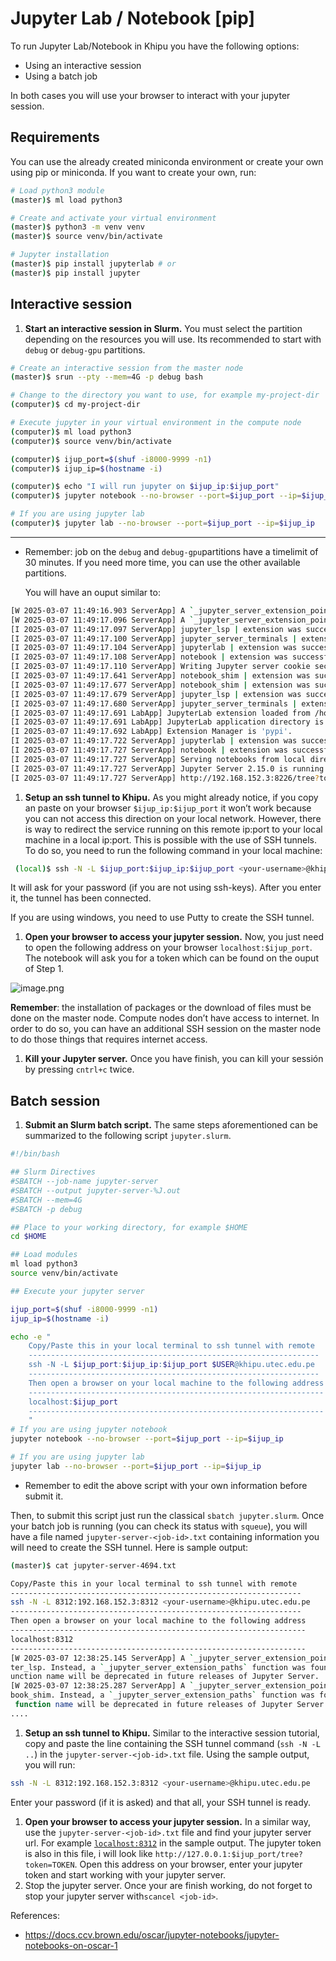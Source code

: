 # Jupyter Lab / Notebook [pip]

To run Jupyter Lab/Notebook in Khipu you have the following options:

- Using an interactive session
- Using a batch job

In both cases you will use your browser to interact with your jupyter session.

## Requirements

You can use the already created miniconda environment or create your own using pip or miniconda.  If you want to create your own, run:

```bash
# Load python3 module
(master)$ ml load python3

# Create and activate your virtual environment
(master)$ python3 -m venv venv
(master)$ source venv/bin/activate

# Jupyter installation
(master)$ pip install jupyterlab # or
(master)$ pip install jupyter
```

## Interactive session

1. **Start an interactive session in Slurm.** You must select the partition depending on the resources you will use. Its recommended to start with `debug` or `debug-gpu` partitions.

```bash
# Create an interactive session from the master node
(master)$ srun --pty --mem=4G -p debug bash

# Change to the directory you want to use, for example my-project-dir
(computer)$ cd my-project-dir

# Execute jupyter in your virtual environment in the compute node
(computer)$ ml load python3
(computer)$ source venv/bin/activate

(computer)$ ijup_port=$(shuf -i8000-9999 -n1)
(computer)$ ijup_ip=$(hostname -i)

(computer)$ echo "I will run jupyter on $ijup_ip:$ijup_port"
(computer)$ jupyter notebook --no-browser --port=$ijup_port --ip=$ijup_ip

# If you are using jupyter lab
(computer)$ jupyter lab --no-browser --port=$ijup_port --ip=$ijup_ip
```

---

- Remember: job on the `debug` and `debug-gpu`partitions have a timelimit of 30 minutes. If you need more time, you can use the other available partitions.
    
    You will have an ouput similar to:
    

```bash
[W 2025-03-07 11:49:16.903 ServerApp] A `_jupyter_server_extension_points` function was not found in jupyter_lsp. Instead, a `_jupyter_server_extension_paths` function was found and will be used for now. This function name will be deprecated in future releases of Jupyter Server.                                   
[W 2025-03-07 11:49:17.096 ServerApp] A `_jupyter_server_extension_points` function was not found in notebook_shim. Instead, a `_jupyter_server_extension_paths` function was found and will be used for now. This function name will be deprecated in future releases of Jupyter Server.                                 
[I 2025-03-07 11:49:17.097 ServerApp] jupyter_lsp | extension was successfully linked.                  
[I 2025-03-07 11:49:17.100 ServerApp] jupyter_server_terminals | extension was successfully linked.     
[I 2025-03-07 11:49:17.104 ServerApp] jupyterlab | extension was successfully linked.                   
[I 2025-03-07 11:49:17.108 ServerApp] notebook | extension was successfully linked.                     
[I 2025-03-07 11:49:17.110 ServerApp] Writing Jupyter server cookie secret to /home/abcd/.local/share/jupyter/runtime/jupyter_cookie_secret
[I 2025-03-07 11:49:17.641 ServerApp] notebook_shim | extension was successfully linked.                
[I 2025-03-07 11:49:17.677 ServerApp] notebook_shim | extension was successfully loaded.                
[I 2025-03-07 11:49:17.679 ServerApp] jupyter_lsp | extension was successfully loaded.                  
[I 2025-03-07 11:49:17.680 ServerApp] jupyter_server_terminals | extension was successfully loaded.     
[I 2025-03-07 11:49:17.691 LabApp] JupyterLab extension loaded from /home/abcd/.conda/envs/jupyter/lib/python3.12/site-packages/jupyterlab
[I 2025-03-07 11:49:17.691 LabApp] JupyterLab application directory is /home/abcd/.conda/envs/jupyter/share/jupyter/lab
[I 2025-03-07 11:49:17.692 LabApp] Extension Manager is 'pypi'.                                         
[I 2025-03-07 11:49:17.722 ServerApp] jupyterlab | extension was successfully loaded.                   
[I 2025-03-07 11:49:17.727 ServerApp] notebook | extension was successfully loaded.                     
[I 2025-03-07 11:49:17.727 ServerApp] Serving notebooks from local directory: /home/abcd             
[I 2025-03-07 11:49:17.727 ServerApp] Jupyter Server 2.15.0 is running at:                              
[I 2025-03-07 11:49:17.727 ServerApp] http://192.168.152.3:8226/tree?token=abcdabcdabcdabcdabcd
```

1. **Setup an ssh tunnel to Khipu.** As you might already notice, if you copy an paste on your browser `$ijup_ip:$ijup_port` it won’t work because you can not access this direction on your local network. However, there is way to redirect the service running on this remote ip:port to your local machine in a local ip:port. This is possible with the use of SSH tunnels. To do so, you need to run the following command in your local machine:

```bash
 (local)$ ssh -N -L $ijup_port:$ijup_ip:$ijup_port <your-username>@khipu.utec.edu.pe
```

It will ask for your password (if you are not using ssh-keys). After you enter it, the tunnel has been connected.

If you are using windows, you need to use Putty to create the SSH tunnel.  

1. **Open your browser to access your jupyter session.** Now, you just need to open the following address on your browser `localhost:$ijup_port`. The notebook will ask you for a token which can be found on the ouput of Step 1.

![image.png](Jupyter%20Lab%20Notebook%20%5Bpip%5D%201af30cfc329480eea44becc6ace9d472/image.png)

**Remember**: the installation of packages or the download of files must be done on the master node. Compute nodes don’t have access to internet. In order to do so, you can have an additional SSH session on the master node to do those things that requires internet access.

1. **Kill your Jupyter server.** Once you have finish, you can kill your sessión by pressing `cntrl+c` twice. 

## Batch session

1. **Submit an Slurm batch script.** The same steps aforementioned can be summarized to the following script `jupyter.slurm`.

```bash
#!/bin/bash

## Slurm Directives
#SBATCH --job-name jupyter-server
#SBATCH --output jupyter-server-%J.out
#SBATCH --mem=4G
#SBATCH -p debug

## Place to your working directory, for example $HOME
cd $HOME

## Load modules
ml load python3
source venv/bin/activate

## Execute your jupyter server

ijup_port=$(shuf -i8000-9999 -n1)
ijup_ip=$(hostname -i)

echo -e "
    Copy/Paste this in your local terminal to ssh tunnel with remote
    -----------------------------------------------------------------
    ssh -N -L $ijup_port:$ijup_ip:$ijup_port $USER@khipu.utec.edu.pe
    -----------------------------------------------------------------
    Then open a browser on your local machine to the following address
    ------------------------------------------------------------------
    localhost:$ijup_port 
    ------------------------------------------------------------------
    "
# If you are using jupyter notebook
jupyter notebook --no-browser --port=$ijup_port --ip=$ijup_ip 

# If you are using jupyter lab
jupyter lab --no-browser --port=$ijup_port --ip=$ijup_ip
```

- Remember to edit the above script with your own information before submit it.

Then, to submit this script just run the classical `sbatch jupyter.slurm`. Once your batch job is running (you can check its status with `squeue`), you will have a file named `jupyter-server-<job-id>.txt` containing information you will need to create the SSH tunnel. Here is sample output:

```bash
(master)$ cat jupyter-server-4694.txt

Copy/Paste this in your local terminal to ssh tunnel with remote
-----------------------------------------------------------------
ssh -N -L 8312:192.168.152.3:8312 <your-username>@khipu.utec.edu.pe
-----------------------------------------------------------------
Then open a browser on your local machine to the following address
------------------------------------------------------------------
localhost:8312
------------------------------------------------------------------
[W 2025-03-07 12:38:25.145 ServerApp] A `_jupyter_server_extension_points` function was not found in jupy
ter_lsp. Instead, a `_jupyter_server_extension_paths` function was found and will be used for now. This f
unction name will be deprecated in future releases of Jupyter Server.
[W 2025-03-07 12:38:25.287 ServerApp] A `_jupyter_server_extension_points` function was not found in note
book_shim. Instead, a `_jupyter_server_extension_paths` function was found and will be used for now. This
 function name will be deprecated in future releases of Jupyter Server.
....
```

1. **Setup an ssh tunnel to Khipu.** Similar to the interactive session tutorial, copy and paste the line containing the SSH tunnel command (`ssh -N -L ..`) in the `jupyter-server-<job-id>.txt` file. Using the sample output, you will run:

```bash
ssh -N -L 8312:192.168.152.3:8312 <your-username>@khipu.utec.edu.pe
```

Enter your password (if it is asked) and that all, your SSH tunnel is ready.

1. **Open your browser to access your jupyter session.** In a similar way, use the `jupyter-server-<job-id>.txt` file and find your jupyter server url.  For example [`localhost:8312`](http://localhost:8312) in the sample output. The jupyter token is also in this file, i will look like `http://127.0.0.1:$ijup_port/tree?token=TOKEN`. Open this address on your browser, enter your jupyter token and start working with your jupyter server.
2. Stop the jupyter server. Once your are finish working, do not forget to stop your jupyter server with`scancel <job-id>`.

References:

- https://docs.ccv.brown.edu/oscar/jupyter-notebooks/jupyter-notebooks-on-oscar-1